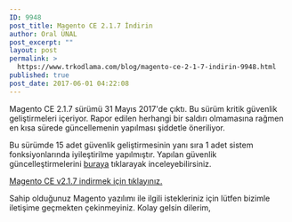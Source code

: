 ```yaml
---
ID: 9948
post_title: Magento CE 2.1.7 İndirin
author: Oral ÜNAL
post_excerpt: ""
layout: post
permalink: >
  https://www.trkodlama.com/blog/magento-ce-2-1-7-indirin-9948.html
published: true
post_date: 2017-06-01 04:22:08
---
```

Magento CE 2.1.7 sürümü 31 Mayıs 2017'de çıktı. Bu sürüm kritik güvenlik geliştirmeleri içeriyor. Rapor edilen herhangi bir saldırı olmamasına rağmen en kısa sürede güncellemenin yapılması şiddetle öneriliyor.

Bu sürümde 15 adet güvenlik geliştirmesinin yanı sıra 1 adet sistem fonksiyonlarında iyileştirilme yapılmıştır. Yapılan güvenlik güncelleştirmelerini <a href="https://magento.com/security/patches/magento-2014-and-217-security-update">buraya</a> tıklarayak inceleyebilirsiniz.

<a href="https://github.com/trkodlama/Magento217/archive/v2.1.7.zip">Magento CE v2.1.7 indirmek için tıklayınız.</a>

Sahip olduğunuz Magento yazılımı ile ilgili istekleriniz için lütfen bizimle iletişime geçmekten çekinmeyiniz. Kolay gelsin dilerim,